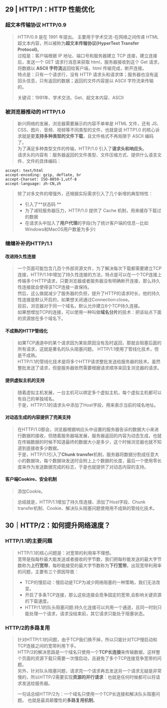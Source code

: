 ## 29 | HTTP/1：HTTP 性能优化

### 超文本传输协议 HTTP/0.9

> HTTP/0.9 是在 1991 年提出。
> 主要用于学术交流-在网络之间传递 HTML 超文本内容，所以被称为**超文本传输协议(HyperText Transfer Protocol)**。  
> 过程是：客户端根据 IP 地址、端口号和服务器建立 TCP 连接，建立连接后，发送一个 GET 请求行消息来获取 html，服务器接收到这个 Get 请求，将数据以 **ASCII 字符流**返回给客户端，html 传输完成，断开连接。  
> 特点是：只有一个请求行，没有 HTTP 请求头和请求体；服务器也没有返回头信息，只有返回的数据；返回的文件内容是以 ASCII 字符流来传输的。 
> 
> 关键词：1991年、学术交流、Get、超文本内容、ASCII

### 被浏览器推动的 HTTP/1.0

> 新兴网络的发展，浏览器需要展示的内容不单单是 HTML 文件，还有 JS、CSS、图片、音频、视频等不同类型的文件，也就是说 HTTP1.0 的核心诉求就是要**支持多种类型的文件下载**，且文件格式不再局限于 ASCII 编码了。  
> 为了满足多种类型文件的传输，HTTP/1.0 引入了**请求头和响应头**。  
> 请求头的内容有：服务器返回的文件类型、文件压缩方式、提供什么语言文件、文件的具体编码：

```
accept: text/html
accept-encoding: gzip, deflate, br
accept-Charset: ISO-8859-1,utf-8
accept-language: zh-CN,zh
```

> 除了对多文件的增强外，还根据实际需求引入了几个新增的典型特性：
>
> - 引入了**状态码 **
> - 为了减轻服务器压力，HTTP/1.0 提供了 Cache 机制，用来缓存下载过的数据
> - 在请求头中加入了**用户代理**的字段(为了统计客户端的信息--比如Windows和MacOS用户数量为多少)

### 缝缝补补的HTTP/1.1

#### 改进持久性连接
> 一个页面可能包含几百个外部资源文件，为了解决每次下载都需要建立TCP连接，HTTP/1.1中增加了持久性连接的方法，特点是可以在一个TCP连接上传输多个HTTP请求，只要浏览器或者服务器没有明确断开连接，那么持久性连接就会使得该TCP连接一直保持。   
> 然后，这么做就减少了服务器的负担，提升了HTTP的请求时长，他的持久性连接是默认开启的，如果想关闭通过Connection:close。  
> 目前，浏览器对于同一个域名，默认允许建立6个TCP持久连接。  
> 如果想增加TCP的连接，可以使用一种叫做**域名分片**的技术：把该站点下面的资源放在多个域名下。

#### 不成熟的HTTP管线化
> 如果TCP通道中的某个请求因为某些原因没有及时返回，那就会阻塞后面的所有请求，这就是著名的队头阻塞问题。 
> HTTP/1.1使用了管线化技术，但是不成熟。  
> HTTP/1.1的管线化技术是将多个HTTP请求整批发送给服务器的技术。虽然整批发送了请求，但是服务器依然需要根据请求顺序来回复浏览器的请求。

#### 提供虚拟主机的支持
> 随着虚拟主机发展，一台主机可以绑定多个虚拟主机，每个虚拟主机都可以有自己的单独域名。  
> 于是，HTTP/1.1的请求头中添加了Host字段，用来表示当前的域名地址。

#### 对动态生成的内容提供了完美支持
> 在HTTP/1.0那会，浏览器根据响应头中设置的服务器告诉的数据大小来进行数据的接收，但随着服务器端发展，服务器返回的内容为动态生成，也就在传输数据的时候不知道最终的数据大小是多少，这个时候浏览器也就不知道到底接收多少数据。  
> 于是，HTTP/1.1引入了**Chunk transfer**机制，服务器将数据分割成任意大小的数据块，每个数据块发送时会附上上个数据的长度，最后一个使用零长度来作为发送数据完成的标志，于是也就提供了对动态内容的支持。

#### 客户端Cookire、安全机制
> 添加Cookie。

> 总结就是，HTTP/1.1增加了持久性连接、添加了Host字段、Chunk transfer机制、Cookie、解决队头阻塞问题使用用不成熟的管线化技术。

## 30｜HTTP/2：如何提升网络速度？
### HTTP/1.1的主要问题
> HTTP/1.1的核心问题是：对宽带的利用率不理想。  
> 宽带是指每秒最大能发送或者接收的字节数，我们把每秒能发送的最大字节数称为**上行宽带**，每秒能接受的最大字节数称为**下行宽带**。出现宽带利用率的问题，主要有三个原因导致：    
> - TCP的慢启动：慢启动是TCP为减少网络阻塞的一种策略，我们无法改变。  
> - 开启了多条TCP连接，那么这些连接会竞争固定的宽带,会影响关键资源的下载速度。  
> - HTTP/1.1的队头阻塞问题:持久化连接可以共用一个通道，且同一时刻只能处理一个请求，请求没结束前，其它请求只能处于阻塞状态。

### HTTP/2的多路复用
> 针对HTTP/1.1的问题，由于TCP我们换不掉，所以只能针对TCP慢启动和TCP连接之间的宽带利用下手。    
> HTTP/2的解决思路是一个域名只使用一个**TCP长连接**来传输数据，这样整个页面的资源下载只需要一次慢启动，且避免了多个TCP连接竞争宽带的问题。  
> 另外，针对队头阻塞问题，请求完一个请求再去发送另一个请求无疑是非常慢的，所以HTTP/2需要实现**资源的并行请求**：也就是任何时候都可以将请求发送给服务器。  
> 
> 一句话总结HTTP/2为：一个域名只使用一个TCP长连接和解决队头阻塞问题。 也就是最具颠覆性的**多路复用机制**。  
> 
